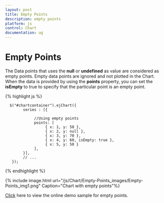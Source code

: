 ```yaml
---
layout: post
title: Empty Points 
description: empty points 
platform: js
control: Chart
documentation: ug
---
```


# Empty Points 

The Data points that uses the **null** or **undefined** as value are considered as empty points. Empty data points are ignored and not plotted in the Chart. When the data is provided by using the **points** property, you can set the **isEmpty** to true to specify that the particular point is an empty point.   

{% highlight js %}

      $("#chartcontainer").ejChart({
            series : [{

                 //Using empty points
                 points: [ 
                      { x: 1, y: 50 },
                      { x: 2, y: null },
                      { x: 3, y: 70 },
                      { x: 4, y: 60, isEmpty: true },
                      { x: 5, y: 50 }   
                 ],    
            }],
            // ...
       });

{% endhighlight %}

{% include image.html url="/js/Chart/Empty-Points_images/Empty-Points_img1.png" Caption="Chart with empty points"%}

[Click](http://js.syncfusion.com/demos/web/#!/azure/chart/chartcustomization/emptypoints) here to view the online demo sample for empty points.
